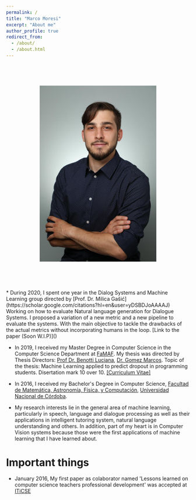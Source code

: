 ```yaml
---
permalink: /
title: "Marco Moresi"
excerpt: "About me"
author_profile: true
redirect_from: 
  - /about/
  - /about.html
---
```


<p align="center">
  <!-- <img src="images/profile.jpg" alt="profile" style="width: 450px;"/>  -->
  <img src="images/profile.jpg" alt="profile" style="width: 400px; transform: scale(0.8);"/>
</p>
* During 2020, I spent one year in the Dialog Systems and Machine Learning group directed by [Prof. Dr. Milica Gašić](https://scholar.google.com/citations?hl=en&user=yDSBDJoAAAAJ) Working on how to evaluate Natural language generation for Dialogue Systems. I proposed a variation of a new metric and a new pipeline to evaluate the systems. With the main objective to tackle the drawbacks of the actual metrics without incorporating humans in the loop. [Link to the paper (Soon W.I.P)]()

* In 2019, I received my Master Degree in Computer Science in the Computer Science Department at [FaMAF](www.famaf.unc.edu.ar). My thesis was directed by  Thesis Directors: [Prof Dr. Benotti Luciana](https://benotti.github.io/), [Dr. Gomez Marcos](https://scholar.google.com.ar/citations?user=FTHzyOEAAAAJ&hl=en). Topic of the thesis: Machine Learning applied to predict dropout in programming students. Disertation mark 10 over 10. [[Curriculum Vitae]](files/Marco_Moresi_CV.pdf)


* In 2016, I received my Bachelor's Degree in Computer Science, [Facultad de Matemática, Astronomía, Física, y Computación](www.famaf.unc.edu.ar), [Universidad Nacional de Córdoba](https://www.unc.edu.ar/).

* My research interests lie in the general area of machine learning, particularly in speech, language and dialogue processing as well as their applications in intelligent tutoring system, natural language understanding and others. In addition, part of my heart is in Computer Vision systems because those were the first applications of machine learning that I have learned about.


# Important things
* January 2016, My first paper as colaborator named 'Lessons learned on computer science teachers professional development' was accepted at [ITiCSE](http://ucsp.edu.pe/iticse2016/)